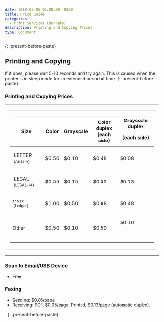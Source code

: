 ```yaml
---
date: 2018-03-05 16:00:00 -0800
title: Price Guide
categories:
  - Print Services (Burnaby)
description: Printing and Copying Prices
type: Document
---
```


<u><em><strong></strong></em></u>
{: .present-before-paste}

## Printing and Copying

If it does, please wait 5-10 seconds and try again. This is caused when the printer is in sleep mode for an extended period of time.
{: .present-before-paste}

### Printing and Copying Prices

<div id="content"><table><tbody><tr><td><table><tbody><tr><td><table><thead><tr><th class="current">Size</th><th>Color</th><th>Grayscale</th><th>Color duplex<div>(each side)</div></th><th>Grayscale duplex<p style="margin-bottom:15px;" class="present-before-paste">(each side)</p></th></tr></thead><tbody><tr data-paper-size="A0"><td><p style="margin-bottom:15px;" class="present-before-paste"><span>&nbsp;LETTER &nbsp;</span><span style="font-family: Roboto, 'Helvetica Neue', Arial, Helvetica, sans-serif; font-size: 13px; font-weight: normal;">(ANSI_A)</span></p></td><td>$0.50</td><td>$0.10</td><td>$0.48</td><td>$0.08</td></tr><tr data-paper-size="LETTER"><td><p style="margin-bottom:15px;" class="present-before-paste"><span>&nbsp;LEGAL &nbsp;</span><span style="font-family: Roboto, 'Helvetica Neue', Arial, Helvetica, sans-serif; font-size: 13px; font-weight: normal;">(LEGAL-14)</span></p></td><td>$0.55</td><td>$0.15</td><td>$0.53</td><td>$0.13</td></tr><tr data-paper-size="LEGAL"><td><p style="margin-bottom:15px;" class="present-before-paste"><span style="font-family: Roboto, 'Helvetica Neue', Arial, Helvetica, sans-serif; font-size: 13px; font-weight: normal;">11X17 &nbsp;</span><span style="font-family: Roboto, 'Helvetica Neue', Arial, Helvetica, sans-serif; font-size: 13px; font-weight: normal;">(Ledger)</span></p></td><td>$1.00</td><td>$0.50</td><td>$0.98</td><td>$0.48</td></tr><tr data-paper-size="FOLIO"><td>Other</td><td>$0.50</td><td>$0.10</td><td>$0.50</td><td><p>$0.10</p><p>&nbsp;</p></td></tr></tbody></table></td></tr></tbody></table></td></tr></tbody></table></div>

### Scan to Email/USB Device

* Free

### Faxing

* Sending: $0.05/page
* Receiving: PDF, $0.05/page. Printed, $0.13/page (automatic duplex).

&nbsp;
{: .present-before-paste}